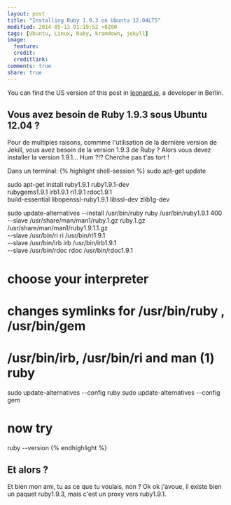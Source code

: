 ```yaml
---
layout: post
title: "Installing Ruby 1.9.3 on Ubuntu 12.04LTS"
modified: 2014-05-13 01:19:52 +0200
tags: [Ubuntu, Linux, Ruby, kramdown, jekyll]
image:
  feature:
  credit:
  creditlink:
comments: true
share: true
---
```


You can find the US version of this post in [leonard.io](https://leonard.io/blog/2012/05/installing-ruby-1-9-3-on-ubuntu-12-04-precise-pengolin/), a developer in Berlin.

## Vous avez besoin de Ruby 1.9.3 sous Ubuntu 12.04 ?

Pour de multiples raisons, commme l'utilisation de la dernière version de Jekill, vous avez besoin de la version 1.9.3 de Ruby ? Alors vous devez installer la version 1.9.1... Hum ?!? Cherche pas t'as tort !

Dans un terminal:
{% highlight shell-session %}
sudo apt-get update

sudo apt-get install ruby1.9.1 ruby1.9.1-dev \
  rubygems1.9.1 irb1.9.1 ri1.9.1 rdoc1.9.1 \
  build-essential libopenssl-ruby1.9.1 libssl-dev zlib1g-dev

sudo update-alternatives --install /usr/bin/ruby ruby /usr/bin/ruby1.9.1 400 \
         --slave   /usr/share/man/man1/ruby.1.gz ruby.1.gz \
                        /usr/share/man/man1/ruby1.9.1.1.gz \
        --slave   /usr/bin/ri ri /usr/bin/ri1.9.1 \
        --slave   /usr/bin/irb irb /usr/bin/irb1.9.1 \
        --slave   /usr/bin/rdoc rdoc /usr/bin/rdoc1.9.1

# choose your interpreter
# changes symlinks for /usr/bin/ruby , /usr/bin/gem
# /usr/bin/irb, /usr/bin/ri and man (1) ruby
sudo update-alternatives --config ruby
sudo update-alternatives --config gem

# now try
ruby --version
{% endhighlight %}

## Et alors ?

Et bien mon ami, tu as ce que tu voulais, non ? Ok ok j'avoue, il existe bien un paquet ruby1.9.3, mais c'est un proxy vers ruby1.9.1.
